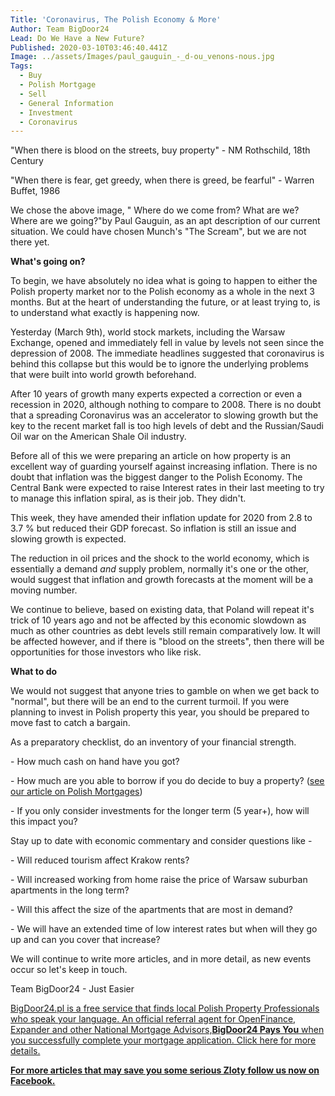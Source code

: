 ```yaml
---
Title: 'Coronavirus, The Polish Economy & More'
Author: Team BigDoor24
Lead: Do We Have a New Future?
Published: 2020-03-10T03:46:40.441Z
Image: ../assets/Images/paul_gauguin_-_d-ou_venons-nous.jpg
Tags:
  - Buy
  - Polish Mortgage
  - Sell
  - General Information
  - Investment
  - Coronavirus
---
```

"When there is blood on the streets, buy property" - NM Rothschild, 18th Century

"When there is fear, get greedy, when there is greed, be fearful" - Warren Buffet, 1986

We chose the above image, " Where do we come from? What are we? Where are we going?"by Paul Gauguin, as an apt description of our current situation. We could have chosen Munch's "The Scream", but we are not there yet.

**What's going on?**

To begin, we have absolutely no idea what is going to happen to either the Polish property market nor to the Polish economy as a whole in the next 3 months. But at the heart of understanding the future, or at least trying to, is to understand what exactly is happening now.

Yesterday (March 9th), world stock markets, including the Warsaw Exchange, opened and immediately fell in value by levels not seen since the depression of 2008. The immediate headlines  suggested that coronavirus is behind this collapse but this would be to ignore the underlying problems that were built into world growth beforehand.

After 10 years of growth many experts expected a correction or even a recession in 2020, although nothing to compare to 2008. There is no doubt that a spreading Coronavirus was an accelerator to slowing growth but the key to the recent market fall is too high levels of debt and the Russian/Saudi Oil war on the American Shale Oil industry.

Before all of this we were preparing an article on how property is an excellent way of guarding yourself against increasing inflation. There is no doubt that inflation was the biggest danger to the Polish Economy. The Central Bank were expected to raise Interest rates in their last meeting to try to manage this inflation spiral, as is their job. They didn't.

This week, they have amended their inflation update for 2020 from 2.8 to 3.7 % but reduced their GDP forecast. So inflation is still an issue and slowing growth is expected.

The reduction in oil prices and the shock to the world economy, which is essentially a demand *and* supply problem, normally it's one or the other, would suggest that inflation and growth forecasts at the moment will be a moving number.

We continue to believe, based on existing data, that Poland will repeat it's trick of 10 years ago and not be affected by this economic slowdown as much as other countries as debt levels still remain comparatively low. It will be affected however, and if there is "blood on the streets", then there will be opportunities for those investors who like risk.

**What to do**

We would not suggest that anyone tries to gamble on when we get back to "normal", but there will be an end to the current turmoil. If you were planning to invest in Polish property this year, you should be prepared to move fast to catch a bargain.

As a preparatory checklist, do an inventory of your financial strength.

\- How much cash on hand have you got?

\- How much are you able to borrow if you do decide to buy a property? ([see our article on Polish Mortgages](https://blog.bigdoor24.pl/posts/2018-06-15-getting-a-home-loan.html))

\- If you only consider investments for the longer term (5 year+), how will this impact you?

 Stay up to date with economic commentary and consider questions like -  

\- Will reduced tourism affect Krakow rents?

\- Will increased working from home raise the price of Warsaw suburban apartments in the long term?

\- Will this affect the size of the apartments that are most in demand?

\- We will have an extended time of low interest rates but when will they go up and can you cover that increase?

We will continue to write more articles, and in more detail, as new events occur so let's keep in touch.

Team BigDoor24 - Just Easier

[BigDoor24.pl is a free service that finds local Polish Property Professionals who speak your language. An official referral agent for OpenFinance, Expander and other National Mortgage Advisors,**BigDoor24 Pays You** when you successfully complete your mortgage application. Click here for more details.](https://bigdoor24.pl/)

**[For more articles that may save you some serious Zloty follow us now on Facebook.](https://www.facebook.com/bigdoor24/)**